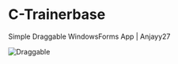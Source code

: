 # C-Trainerbase
Simple Draggable WindowsForms App | Anjayy27


![Draggable](https://user-images.githubusercontent.com/103443525/162934183-fa5436de-d00d-447d-98d4-41c8386f898b.PNG)
